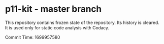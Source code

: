# p11-kit - master branch

This repository contains frozen state of the repository.
Its history is cleared. It is used only for static code
analysis with Codacy.

Commit Time: 1699957580
